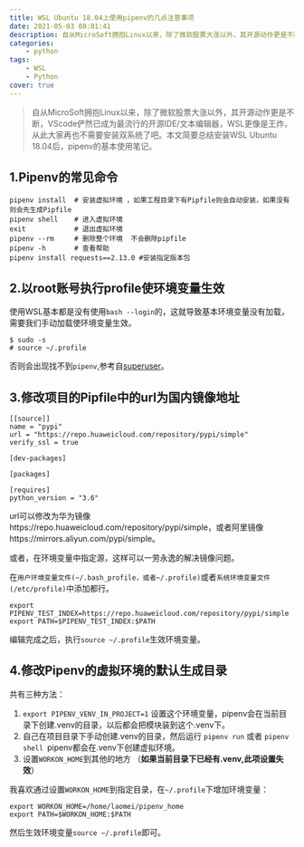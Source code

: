 ```yaml
---
title: WSL Ubuntu 18.04上使用pipenv的几点注意事项
date: 2021-05-03 08:01:41
description: 自从MicroSoft拥抱Linux以来，除了微软股票大涨以外，其开源动作更是不断，VScode俨然已成为最流行的开源IDE/文本编辑器，WSL更像是王炸，从此大家再也不需要安装双系统了吧。本文简要总结安装WSL Ubuntu 18.04后，pipenv的基本使用笔记。
categories: 
	- python
tags:
	- WSL
	- Python
cover: true
---
```


> 自从MicroSoft拥抱Linux以来，除了微软股票大涨以外，其开源动作更是不断，VScode俨然已成为最流行的开源IDE/文本编辑器，WSL更像是王炸，从此大家再也不需要安装双系统了吧。本文简要总结安装WSL Ubuntu 18.04后，pipenv的基本使用笔记。

## 1.Pipenv的常见命令

```shell
pipenv install  # 安装虚拟环境 ，如果工程目录下有Pipfile则会自动安装，如果没有则会先生成Pipfile
pipenv shell    # 进入虚拟环境
exit            # 退出虚拟环境
pipenv --rm     # 删除整个环境  不会删除pipfile
pipenv -h 	    # 查看帮助
pipenv install requests==2.13.0 #安装指定版本包
```

## 2.以root账号执行profile使环境变量生效

使用WSL基本都是没有使用`bash --login`的，这就导致基本环境变量没有加载，需要我们手动加载使环境变量生效。

```shell
$ sudo -s
# source ~/.profile
```

否则会出现找不到`pipenv`,参考自[superuser](https://superuser.com/questions/1432768/how-to-properly-install-pipenv-on-wsl-ubuntu-18-04)。

## 3.修改项目的Pipfile中的url为国内镜像地址

```shell
[[source]]
name = "pypi"
url = "https://repo.huaweicloud.com/repository/pypi/simple"
verify_ssl = true

[dev-packages]

[packages]

[requires]
python_version = "3.6"
```

url可以修改为华为镜像https://repo.huaweicloud.com/repository/pypi/simple，或者阿里镜像https://mirrors.aliyun.com/pypi/simple。

或者，在环境变量中指定源，这样可以一劳永逸的解决镜像问题。

在`用户环境变量文件(~/.bash_profile，或者~/.profile)`或者`系统环境变量文件(/etc/profile)`中添加都行。

```shell
export PIPENV_TEST_INDEX=https://repo.huaweicloud.com/repository/pypi/simple
export PATH=$PIPENV_TEST_INDEX:$PATH
```

编辑完成之后，执行`source ~/.profile`生效环境变量。

## 4.修改Pipenv的虚拟环境的默认生成目录

共有三种方法：

1. `export PIPENV_VENV_IN_PROJECT=1` 设置这个环境变量，pipenv会在当前目录下创建.venv的目录，以后都会把模块装到这个.venv下。
2. 自己在项目目录下手动创建.venv的目录，然后运行 `pipenv run` 或者 `pipenv shell `pipenv都会在.venv下创建虚拟环境。
3. 设置`WORKON_HOME`到其他的地方 （**如果当前目录下已经有.venv,此项设置失效**）

我喜欢通过设置`WORKON_HOME`到指定目录，在`~/.profile`下增加环境变量：

```shell
export WORKON_HOME=/home/laomei/pipenv_home
export PATH=$WORKON_HOME:$PATH
```

然后生效环境变量`source ~/.profile`即可。

